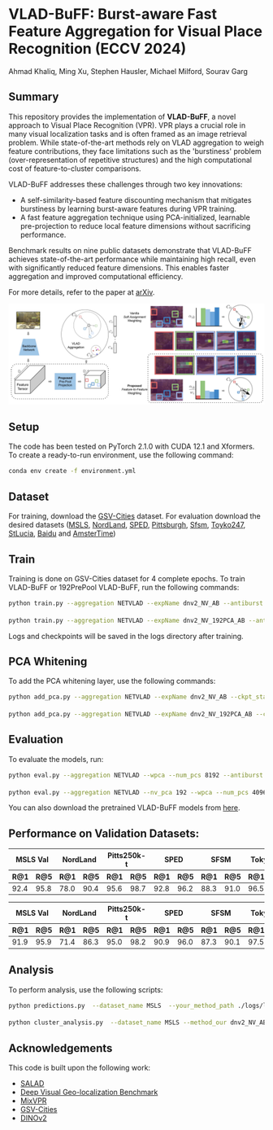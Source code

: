 # VLAD-BuFF: Burst-aware Fast Feature Aggregation for Visual Place Recognition (ECCV 2024)
Ahmad Khaliq, Ming Xu, Stephen Hausler, Michael Milford, Sourav Garg

## Summary

This repository provides the implementation of **VLAD-BuFF**, a novel approach to Visual Place Recognition (VPR). VPR plays a crucial role in many visual localization tasks and is often framed as an image retrieval problem. While state-of-the-art methods rely on VLAD aggregation to weigh feature contributions, they face limitations such as the 'burstiness' problem (over-representation of repetitive structures) and the high computational cost of feature-to-cluster comparisons.

VLAD-BuFF addresses these challenges through two key innovations:

- A self-similarity-based feature discounting mechanism that mitigates burstiness by learning burst-aware features during VPR training.
- A fast feature aggregation technique using PCA-initialized, learnable pre-projection to reduce local feature dimensions without sacrificing performance.

Benchmark results on nine public datasets demonstrate that VLAD-BuFF achieves state-of-the-art performance while maintaining high recall, even with significantly reduced feature dimensions. This enables faster aggregation and improved computational efficiency.

For more details, refer to the paper at [arXiv]().

![Method](assets/vlad_buff_pipeline.jpg)

## Setup

The code has been tested on PyTorch 2.1.0 with CUDA 12.1 and Xformers. To create a ready-to-run environment, use the following command:
```bash
conda env create -f environment.yml
```

## Dataset

For training, download the [GSV-Cities](https://github.com/amaralibey/gsv-cities) dataset. For evaluation download the desired datasets ([MSLS](https://github.com/FrederikWarburg/mapillary_sls), [NordLand](https://surfdrive.surf.nl/files/index.php/s/sbZRXzYe3l0v67W), [SPED](https://surfdrive.surf.nl/files/index.php/s/sbZRXzYe3l0v67W), [Pittsburgh](https://data.ciirc.cvut.cz/public/projects/2015netVLAD/Pittsburgh250k/), [Sfsm](), [Toyko247](https://github.com/gmberton/VPR-datasets-downloader), [StLucia](https://github.com/gmberton/VPR-datasets-downloader), [Baidu](https://github.com/AnyLoc/AnyLoc) and [AmsterTime](https://github.com/gmberton/VPR-datasets-downloader))

## Train

Training is done on GSV-Cities dataset for 4 complete epochs.
To train VLAD-BuFF or 192PrePool VLAD-BuFF, run the following commands:
```bash
python train.py --aggregation NETVLAD --expName dnv2_NV_AB --antiburst --no_wandb

python train.py --aggregation NETVLAD --expName dnv2_NV_192PCA_AB --antiburst  --nv_pca 192 --no_wandb
```

Logs and checkpoints will be saved in the logs directory after training.

## PCA Whitening

To add the PCA whitening layer, use the following commands:

```bash
python add_pca.py --aggregation NETVLAD --expName dnv2_NV_AB --ckpt_state_dict --num_pcs 8192 --resume_train ./logs/lightning_logs/version_0/checkpoints/last.ckpt --antiburst

python add_pca.py --aggregation NETVLAD --expName dnv2_NV_192PCA_AB --ckpt_state_dict --num_pcs 4096 --nv_pca 192 --resume_train ./logs/lightning_logs/version_1/checkpoints/last.ckpt --antiburst
```
## Evaluation

To evaluate the models, run:
```bash
python eval.py --aggregation NETVLAD --wpca --num_pcs 8192 --antiburst --ckpt_state_dict --val_datasets MSLS --expName dnv2_NV_AB --resume_train ./logs/lightning_logs/version_0/checkpoints/dnv2_NV_AB_wpca8192_last.ckpt --store_eval_output --save_dir ./logs/lightning_logs/version_0/ --no_wandb

python eval.py --aggregation NETVLAD --nv_pca 192 --wpca --num_pcs 4096 --antiburst --ckpt_state_dict --val_datasets MSLS --expName dnv2_NV_192PCA_AB --resume_train ./logs/lightning_logs/version_1/checkpoints/dnv2_NV_192PCA_AB_wpca4096_last.ckpt --store_eval_output --save_dir ./logs/lightning_logs/version_1/ --no_wandb
```
You can also download the pretrained VLAD-BuFF models from [here](https://universityofadelaide.app.box.com/s/xykdjfh7wuwvpy9ft58izqeqe30nkvw1).

## Performance on Validation Datasets:

<table>
<thead>
  <tr>
    <th colspan="2">MSLS Val</th>
    <th colspan="2">NordLand</th>
    <th colspan="2">Pitts250k-t</th>
    <th colspan="2">SPED</th>
    <th colspan="2">SFSM</th>
    <th colspan="2">Tokyo247</th>
    <th colspan="2">StLucia</th>
    <th colspan="2">AmsterTime</th>
    <th colspan="2">Baidu</th>
  </tr>
  <tr>
    <th>R@1</th>
    <th>R@5</th>
    <th>R@1</th>
    <th>R@5</th>
    <th>R@1</th>
    <th>R@5</th>
    <th>R@1</th>
    <th>R@5</th>
    <th>R@1</th>
    <th>R@5</th>
    <th>R@1</th>
    <th>R@5</th>
    <th>R@1</th>
    <th>R@5</th>
    <th>R@1</th>
    <th>R@5</th>
    <th>R@1</th>
    <th>R@5</th>
  </tr>
</thead>
<tbody>
  <tr>
    <td>92.4</td>
    <td>95.8</td>
    <td>78.0</td>
    <td>90.4</td>
    <td>95.6</td>
    <td>98.7</td>
    <td>92.8</td>
    <td>96.2</td>
    <td>88.3</td>
    <td>91.0</td>
    <td>96.5</td>
    <td>98.1</td>
    <td>100</td>
    <td>100</td>
    <td>61.7</td>
    <td>81.9</td>
    <td>77.5</td>
    <td>87.9</td>
  </tr>
</tbody>
</table>

<table>
<thead>
  <tr>
    <th colspan="2">MSLS Val</th>
    <th colspan="2">NordLand</th>
    <th colspan="2">Pitts250k-t</th>
    <th colspan="2">SPED</th>
    <th colspan="2">SFSM</th>
    <th colspan="2">Tokyo247</th>
    <th colspan="2">StLucia</th>
    <th colspan="2">AmsterTime</th>
    <th colspan="2">Baidu</th>
  </tr>
  <tr>
    <th>R@1</th>
    <th>R@5</th>
    <th>R@1</th>
    <th>R@5</th>
    <th>R@1</th>
    <th>R@5</th>
    <th>R@1</th>
    <th>R@5</th>
    <th>R@1</th>
    <th>R@5</th>
    <th>R@1</th>
    <th>R@5</th>
    <th>R@1</th>
    <th>R@5</th>
    <th>R@1</th>
    <th>R@5</th>
    <th>R@1</th>
    <th>R@5</th>
  </tr>
</thead>
<tbody>
  <tr>
    <td>91.9</td>
    <td>95.9</td>
    <td>71.4</td>
    <td>86.3</td>
    <td>95.0</td>
    <td>98.2</td>
    <td>90.9</td>
    <td>96.0</td>
    <td>87.3</td>
    <td>90.1</td>
    <td>97.5</td>
    <td>98.4</td>
    <td>99.9</td>
    <td>100</td>
    <td>59.2</td>
    <td>78.7</td>
    <td>74.3</td>
    <td>86.6</td>
  </tr>
</tbody>
</table>

## Analysis

To perform analysis, use the following scripts:

```bash
python predictions.py  --dataset_name MSLS  --your_method_path ./logs/lightning_logs/dnv2_NV_AB/wpca8192_last.ckpt_MSLS_predictions.npz --baseline_paths ./logs/lightning_logs/dnv2_NV_192PCA_AB/wpca8192_last.ckpt_MSLS_predictions.npz 

python cluster_analysis.py  --dataset_name MSLS --method_our dnv2_NV_AB --baseline_name dnv2_NV_192PCA_AB --your_method_path ./logs/lightning_logs/dnv2_NV_AB/wpca8192_last.ckpt_MSLS_predictions.npz --baseline_path ./logs/lightning_logs/dnv2_NV_192PCA_AB/wpca8192_last.ckpt_MSLS_predictions.npz
```

## Acknowledgements

This code is built upon the following work:
 - [SALAD](https://github.com/amaralibey//serizba/salad)
 - [Deep Visual Geo-localization Benchmark](https://github.com/gmberton/deep-visual-geo-localization-benchmark)
 - [MixVPR](https://github.com/amaralibey/MixVPR)
 - [GSV-Cities](https://github.com/amaralibey/gsv-cities)
 - [DINOv2](https://github.com/facebookresearch/dinov2)
